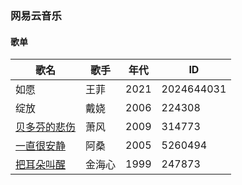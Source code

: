 ### 网易云音乐

#### 歌单

| 歌名 | 歌手 | 年代 |ID|
| ---- | ---- | ---- |----|
| 如愿 | 王菲   | 2021 |2024644031|
| 绽放 | 戴娆 | 2006 |224308|
| [贝多芬的悲伤](https://music.163.com/song?id=314773&userid=348406050) | 萧风 | 2009 |314773|
| [一直很安静](https://music.163.com/song?id=5260494&userid=348406050) | 阿桑 | 2005 |5260494|
| [把耳朵叫醒](https://music.163.com/song?id=247873&userid=348406050) | 金海心 | 1999 |247873|

